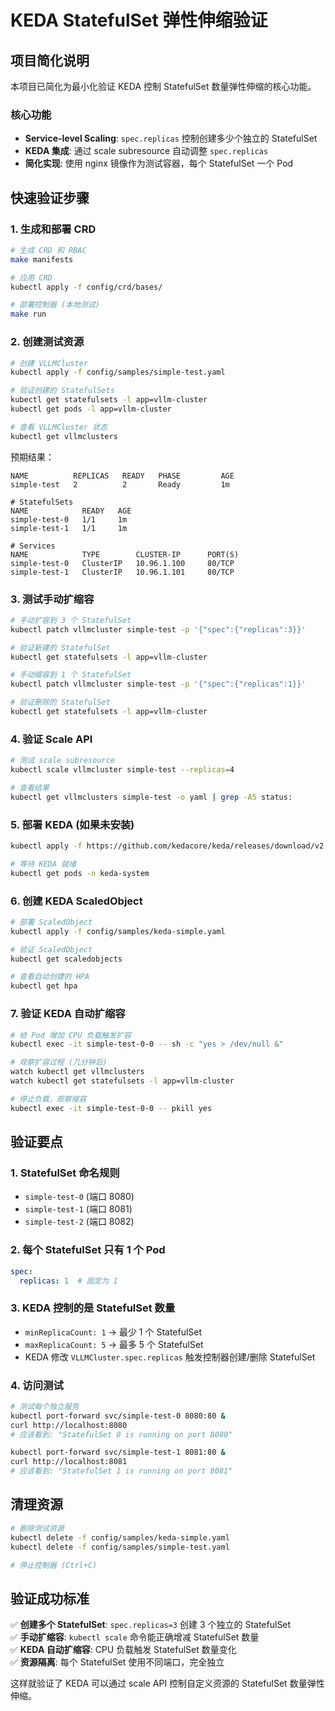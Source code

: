# KEDA StatefulSet 弹性伸缩验证

## 项目简化说明

本项目已简化为最小化验证 KEDA 控制 StatefulSet 数量弹性伸缩的核心功能。

### 核心功能

- **Service-level Scaling**: `spec.replicas` 控制创建多少个独立的 StatefulSet
- **KEDA 集成**: 通过 scale subresource 自动调整 `spec.replicas`
- **简化实现**: 使用 nginx 镜像作为测试容器，每个 StatefulSet 一个 Pod

## 快速验证步骤

### 1. 生成和部署 CRD

```bash
# 生成 CRD 和 RBAC
make manifests

# 应用 CRD
kubectl apply -f config/crd/bases/

# 部署控制器 (本地测试)
make run
```

### 2. 创建测试资源

```bash
# 创建 VLLMCluster
kubectl apply -f config/samples/simple-test.yaml

# 验证创建的 StatefulSets
kubectl get statefulsets -l app=vllm-cluster
kubectl get pods -l app=vllm-cluster

# 查看 VLLMCluster 状态
kubectl get vllmclusters
```

预期结果：

```
NAME          REPLICAS   READY   PHASE         AGE
simple-test   2          2       Ready         1m

# StatefulSets
NAME            READY   AGE
simple-test-0   1/1     1m
simple-test-1   1/1     1m

# Services
NAME            TYPE        CLUSTER-IP      PORT(S)
simple-test-0   ClusterIP   10.96.1.100     80/TCP
simple-test-1   ClusterIP   10.96.1.101     80/TCP
```

### 3. 测试手动扩缩容

```bash
# 手动扩容到 3 个 StatefulSet
kubectl patch vllmcluster simple-test -p '{"spec":{"replicas":3}}'

# 验证新建的 StatefulSet
kubectl get statefulsets -l app=vllm-cluster

# 手动缩容到 1 个 StatefulSet  
kubectl patch vllmcluster simple-test -p '{"spec":{"replicas":1}}'

# 验证删除的 StatefulSet
kubectl get statefulsets -l app=vllm-cluster
```

### 4. 验证 Scale API

```bash
# 测试 scale subresource
kubectl scale vllmcluster simple-test --replicas=4

# 查看结果
kubectl get vllmclusters simple-test -o yaml | grep -A5 status:
```

### 5. 部署 KEDA (如果未安装)

```bash
kubectl apply -f https://github.com/kedacore/keda/releases/download/v2.12.0/keda-2.12.0.yaml

# 等待 KEDA 就绪
kubectl get pods -n keda-system
```

### 6. 创建 KEDA ScaledObject

```bash
# 部署 ScaledObject
kubectl apply -f config/samples/keda-simple.yaml

# 验证 ScaledObject
kubectl get scaledobjects

# 查看自动创建的 HPA
kubectl get hpa
```

### 7. 验证 KEDA 自动扩缩容

```bash
# 给 Pod 增加 CPU 负载触发扩容
kubectl exec -it simple-test-0-0 -- sh -c "yes > /dev/null &"

# 观察扩容过程 (几分钟后)
watch kubectl get vllmclusters
watch kubectl get statefulsets -l app=vllm-cluster

# 停止负载，观察缩容
kubectl exec -it simple-test-0-0 -- pkill yes
```

## 验证要点

### 1. StatefulSet 命名规则

- `simple-test-0` (端口 8080)
- `simple-test-1` (端口 8081)
- `simple-test-2` (端口 8082)

### 2. 每个 StatefulSet 只有 1 个 Pod

```yaml
spec:
  replicas: 1  # 固定为 1
```

### 3. KEDA 控制的是 StatefulSet 数量

- `minReplicaCount: 1` → 最少 1 个 StatefulSet
- `maxReplicaCount: 5` → 最多 5 个 StatefulSet
- KEDA 修改 `VLLMCluster.spec.replicas` 触发控制器创建/删除 StatefulSet

### 4. 访问测试

```bash
# 测试每个独立服务
kubectl port-forward svc/simple-test-0 8080:80 &
curl http://localhost:8080
# 应该看到: "StatefulSet 0 is running on port 8080"

kubectl port-forward svc/simple-test-1 8081:80 &
curl http://localhost:8081  
# 应该看到: "StatefulSet 1 is running on port 8081"
```

## 清理资源

```bash
# 删除测试资源
kubectl delete -f config/samples/keda-simple.yaml
kubectl delete -f config/samples/simple-test.yaml

# 停止控制器 (Ctrl+C)
```

## 验证成功标准

✅ **创建多个 StatefulSet**: `spec.replicas=3` 创建 3 个独立的 StatefulSet  
✅ **手动扩缩容**: `kubectl scale` 命令能正确增减 StatefulSet 数量  
✅ **KEDA 自动扩缩容**: CPU 负载触发 StatefulSet 数量变化  
✅ **资源隔离**: 每个 StatefulSet 使用不同端口，完全独立  

这样就验证了 KEDA 可以通过 scale API 控制自定义资源的 StatefulSet 数量弹性伸缩。
